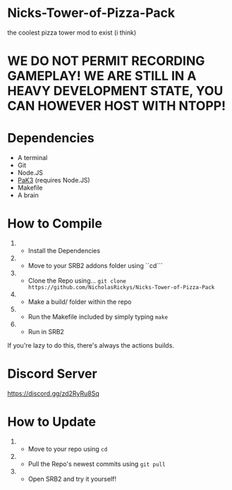 # Nicks-Tower-of-Pizza-Pack
the coolest pizza tower mod to exist (i think)

# WE DO NOT PERMIT RECORDING GAMEPLAY! WE ARE STILL IN A HEAVY DEVELOPMENT STATE, YOU CAN HOWEVER HOST WITH NTOPP!

# Dependencies
- A terminal
- Git
- Node.JS
- [PaK3](https://github.com/UnmatchedBracket/PaK3) (requires Node.JS)
- Makefile
- A brain

# How to Compile
1. - Install the Dependencies
2. - Move to your SRB2 addons folder using ``cd```
3. - Clone the Repo using... ```git clone https://github.com/NicholasRickys/Nicks-Tower-of-Pizza-Pack```
4. - Make a build/ folder within the repo
5. - Run the Makefile included by simply typing ```make```
6. - Run in SRB2

If you're lazy to do this, there's always the actions builds.

# Discord Server
https://discord.gg/zd2RyRu8Sq
  
# How to Update
1. - Move to your repo using ```cd```
2. - Pull the Repo's newest commits using ```git pull```
3. - Open SRB2 and try it yourself!
